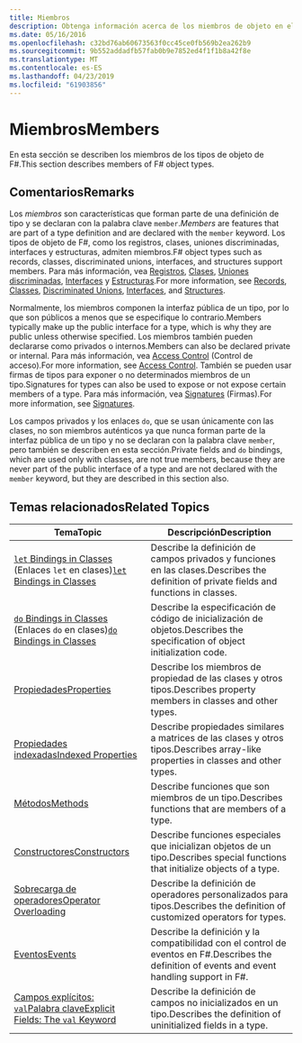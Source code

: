 ```yaml
---
title: Miembros
description: Obtenga información acerca de los miembros de objeto en el F# lenguaje de programación.
ms.date: 05/16/2016
ms.openlocfilehash: c32bd76ab60673563f0cc45ce0fb569b2ea262b9
ms.sourcegitcommit: 9b552addadfb57fab0b9e7852ed4f1f1b8a42f8e
ms.translationtype: MT
ms.contentlocale: es-ES
ms.lasthandoff: 04/23/2019
ms.locfileid: "61903856"
---
```

# <a name="members"></a><span data-ttu-id="c7167-103">Miembros</span><span class="sxs-lookup"><span data-stu-id="c7167-103">Members</span></span>

<span data-ttu-id="c7167-104">En esta sección se describen los miembros de los tipos de objeto de F#.</span><span class="sxs-lookup"><span data-stu-id="c7167-104">This section describes members of F# object types.</span></span>

## <a name="remarks"></a><span data-ttu-id="c7167-105">Comentarios</span><span class="sxs-lookup"><span data-stu-id="c7167-105">Remarks</span></span>

<span data-ttu-id="c7167-106">Los *miembros* son características que forman parte de una definición de tipo y se declaran con la palabra clave `member`.</span><span class="sxs-lookup"><span data-stu-id="c7167-106">*Members* are features that are part of a type definition and are declared with the `member` keyword.</span></span> <span data-ttu-id="c7167-107">Los tipos de objeto de F#, como los registros, clases, uniones discriminadas, interfaces y estructuras, admiten miembros.</span><span class="sxs-lookup"><span data-stu-id="c7167-107">F# object types such as records, classes, discriminated unions, interfaces, and structures support members.</span></span> <span data-ttu-id="c7167-108">Para más información, vea [Registros](../records.md), [Clases](../classes.md), [Uniones discriminadas](../discriminated-Unions.md), [Interfaces](../interfaces.md) y [Estructuras](../structures.md).</span><span class="sxs-lookup"><span data-stu-id="c7167-108">For more information, see [Records](../records.md), [Classes](../classes.md), [Discriminated Unions](../discriminated-Unions.md), [Interfaces](../interfaces.md), and [Structures](../structures.md).</span></span>

<span data-ttu-id="c7167-109">Normalmente, los miembros componen la interfaz pública de un tipo, por lo que son públicos a menos que se especifique lo contrario.</span><span class="sxs-lookup"><span data-stu-id="c7167-109">Members typically make up the public interface for a type, which is why they are public unless otherwise specified.</span></span> <span data-ttu-id="c7167-110">Los miembros también pueden declararse como privados o internos.</span><span class="sxs-lookup"><span data-stu-id="c7167-110">Members can also be declared private or internal.</span></span> <span data-ttu-id="c7167-111">Para más información, vea [Access Control](../access-Control.md) (Control de acceso).</span><span class="sxs-lookup"><span data-stu-id="c7167-111">For more information, see [Access Control](../access-Control.md).</span></span> <span data-ttu-id="c7167-112">También se pueden usar firmas de tipos para exponer o no determinados miembros de un tipo.</span><span class="sxs-lookup"><span data-stu-id="c7167-112">Signatures for types can also be used to expose or not expose certain members of a type.</span></span> <span data-ttu-id="c7167-113">Para más información, vea [Signatures](../signatures.md) (Firmas).</span><span class="sxs-lookup"><span data-stu-id="c7167-113">For more information, see [Signatures](../signatures.md).</span></span>

<span data-ttu-id="c7167-114">Los campos privados y los enlaces `do`, que se usan únicamente con las clases, no son miembros auténticos ya que nunca forman parte de la interfaz pública de un tipo y no se declaran con la palabra clave `member`, pero también se describen en esta sección.</span><span class="sxs-lookup"><span data-stu-id="c7167-114">Private fields and `do` bindings, which are used only with classes, are not true members, because they are never part of the public interface of a type and are not declared with the `member` keyword, but they are described in this section also.</span></span>

## <a name="related-topics"></a><span data-ttu-id="c7167-115">Temas relacionados</span><span class="sxs-lookup"><span data-stu-id="c7167-115">Related Topics</span></span>

|<span data-ttu-id="c7167-116">Tema</span><span class="sxs-lookup"><span data-stu-id="c7167-116">Topic</span></span>|<span data-ttu-id="c7167-117">Descripción</span><span class="sxs-lookup"><span data-stu-id="c7167-117">Description</span></span>|
|-----|-----------|
|<span data-ttu-id="c7167-118">[`let` Bindings in Classes](let-bindings-in-classes.md) (Enlaces `let` en clases)</span><span class="sxs-lookup"><span data-stu-id="c7167-118">[`let` Bindings in Classes](let-bindings-in-classes.md)</span></span>|<span data-ttu-id="c7167-119">Describe la definición de campos privados y funciones en las clases.</span><span class="sxs-lookup"><span data-stu-id="c7167-119">Describes the definition of private fields and functions in classes.</span></span>|
|<span data-ttu-id="c7167-120">[`do` Bindings in Classes](do-bindings-in-classes.md) (Enlaces `do` en clases)</span><span class="sxs-lookup"><span data-stu-id="c7167-120">[`do` Bindings in Classes](do-bindings-in-classes.md)</span></span>|<span data-ttu-id="c7167-121">Describe la especificación de código de inicialización de objetos.</span><span class="sxs-lookup"><span data-stu-id="c7167-121">Describes the specification of object initialization code.</span></span>|
|[<span data-ttu-id="c7167-122">Propiedades</span><span class="sxs-lookup"><span data-stu-id="c7167-122">Properties</span></span>](properties.md)|<span data-ttu-id="c7167-123">Describe los miembros de propiedad de las clases y otros tipos.</span><span class="sxs-lookup"><span data-stu-id="c7167-123">Describes property members in classes and other types.</span></span>|
|[<span data-ttu-id="c7167-124">Propiedades indexadas</span><span class="sxs-lookup"><span data-stu-id="c7167-124">Indexed Properties</span></span>](indexed-properties.md)|<span data-ttu-id="c7167-125">Describe propiedades similares a matrices de las clases y otros tipos.</span><span class="sxs-lookup"><span data-stu-id="c7167-125">Describes array-like properties in classes and other types.</span></span>|
|[<span data-ttu-id="c7167-126">Métodos</span><span class="sxs-lookup"><span data-stu-id="c7167-126">Methods</span></span>](methods.md)|<span data-ttu-id="c7167-127">Describe funciones que son miembros de un tipo.</span><span class="sxs-lookup"><span data-stu-id="c7167-127">Describes functions that are members of a type.</span></span>|
|[<span data-ttu-id="c7167-128">Constructores</span><span class="sxs-lookup"><span data-stu-id="c7167-128">Constructors</span></span>](constructors.md)|<span data-ttu-id="c7167-129">Describe funciones especiales que inicializan objetos de un tipo.</span><span class="sxs-lookup"><span data-stu-id="c7167-129">Describes special functions that initialize objects of a type.</span></span>|
|[<span data-ttu-id="c7167-130">Sobrecarga de operadores</span><span class="sxs-lookup"><span data-stu-id="c7167-130">Operator Overloading</span></span>](../operator-overloading.md)|<span data-ttu-id="c7167-131">Describe la definición de operadores personalizados para tipos.</span><span class="sxs-lookup"><span data-stu-id="c7167-131">Describes the definition of customized operators for types.</span></span>|
|[<span data-ttu-id="c7167-132">Eventos</span><span class="sxs-lookup"><span data-stu-id="c7167-132">Events</span></span>](events.md)|<span data-ttu-id="c7167-133">Describe la definición y la compatibilidad con el control de eventos en F#.</span><span class="sxs-lookup"><span data-stu-id="c7167-133">Describes the definition of events and event handling support in F#.</span></span>|
|[<span data-ttu-id="c7167-134">Campos explícitos: `val`Palabra clave</span><span class="sxs-lookup"><span data-stu-id="c7167-134">Explicit Fields: The `val` Keyword</span></span>](explicit-fields-the-val-keyword.md)|<span data-ttu-id="c7167-135">Describe la definición de campos no inicializados en un tipo.</span><span class="sxs-lookup"><span data-stu-id="c7167-135">Describes the definition of uninitialized fields in a type.</span></span>|